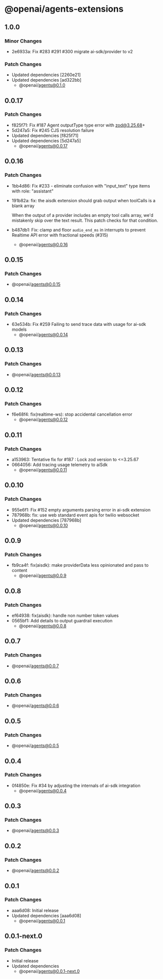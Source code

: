 # @openai/agents-extensions

## 1.0.0

### Minor Changes

- 2e6933a: Fix #283 #291 #300 migrate ai-sdk/provider to v2

### Patch Changes

- Updated dependencies [2260e21]
- Updated dependencies [ad322bb]
  - @openai/agents@0.1.0

## 0.0.17

### Patch Changes

- f825f71: Fix #187 Agent outputType type error with zod@3.25.68+
- 5d247a5: Fix #245 CJS resolution failure
- Updated dependencies [f825f71]
- Updated dependencies [5d247a5]
  - @openai/agents@0.0.17

## 0.0.16

### Patch Changes

- 1bb4d86: Fix #233 - eliminate confusion with "input_text" type items with role: "assistant"
- 191b82a: fix: the aisdk extension should grab output when toolCalls is a blank array

  When the output of a provider includes an empty tool calls array, we'd mistakenly skip over the text result. This patch checks for that condition.

- b487db1: Fix: clamp and floor `audio_end_ms` in interrupts to prevent Realtime API error with fractional speeds (#315)
  - @openai/agents@0.0.16

## 0.0.15

### Patch Changes

- @openai/agents@0.0.15

## 0.0.14

### Patch Changes

- 63e534b: Fix #259 Failing to send trace data with usage for ai-sdk models
  - @openai/agents@0.0.14

## 0.0.13

### Patch Changes

- @openai/agents@0.0.13

## 0.0.12

### Patch Changes

- f6e68f4: fix(realtime-ws): stop accidental cancellation error
  - @openai/agents@0.0.12

## 0.0.11

### Patch Changes

- a153963: Tentative fix for #187 : Lock zod version to <=3.25.67
- 0664056: Add tracing usage telemetry to aiSdk
  - @openai/agents@0.0.11

## 0.0.10

### Patch Changes

- 955e6f1: Fix #152 empty arguments parsing error in ai-sdk extension
- 787968b: fix: use web standard event apis for twilio websocket
- Updated dependencies [787968b]
  - @openai/agents@0.0.10

## 0.0.9

### Patch Changes

- fb9ca4f: fix(aisdk): make providerData less opinionated and pass to content
  - @openai/agents@0.0.9

## 0.0.8

### Patch Changes

- ef64938: fix(aisdk): handle non number token values
- 0565bf1: Add details to output guardrail execution
  - @openai/agents@0.0.8

## 0.0.7

### Patch Changes

- @openai/agents@0.0.7

## 0.0.6

### Patch Changes

- @openai/agents@0.0.6

## 0.0.5

### Patch Changes

- @openai/agents@0.0.5

## 0.0.4

### Patch Changes

- 0f4850e: Fix #34 by adjusting the internals of ai-sdk integration
  - @openai/agents@0.0.4

## 0.0.3

### Patch Changes

- @openai/agents@0.0.3

## 0.0.2

### Patch Changes

- @openai/agents@0.0.2

## 0.0.1

### Patch Changes

- aaa6d08: Initial release
- Updated dependencies [aaa6d08]
  - @openai/agents@0.0.1

## 0.0.1-next.0

### Patch Changes

- Initial release
- Updated dependencies
  - @openai/agents@0.0.1-next.0
